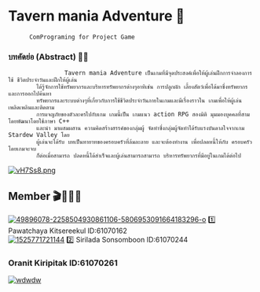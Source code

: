 # Tavern mania Adventure 🌲
          ComPrograming for Project Game
### บทคัดย่อ (Abstract) 👨‍🌾
                    Tavern mania Adventure เป็นเกมที่มีจุดประสงค์เพื่อให้ผู้เล่นฝึกการจําลองการใช้ ชีวิตประจําวันและฝึกให้ผู้เล่น
            ได้รู้จักการใช้ทรัพยากรและบริหารทรัพยากรต่างๆอาทิเช่น การปลูกผัก เลี้ยงสัตว์เพื่อได้มาซึ่งทรัพยากรและการออกไปค้นหา 
            ทรัพยากรและระบบต่างๆที่เกี่ยวกับการใช้ชีวิตประจําวันภายในเกมและมีเรื่องราวใน เกมเพื่อให้ผู้เล่น เพลิดเพลินและติดตาม
            การผจญภัยของตัวละครไปกับเกม เกมนี้เป็น เกมแนว action RPG สองมิติ มุมมองบุคคลที่สาม โดยพัฒนาโดยใช้ภาษา C++ 
            และนํา มาผสมผสาน ความคิดสร้างสรรค์ของกลุ่มผู้ จัดทําซึ่งกลุ่มผู้จัดทําได้รับแรงบันดาลใจจากเกม Stardew Valley โดย 
            ผู้เล่นจะได้รับ บทเป็นทายาทของครอบครัวที่ล้มละลาย และจะต้องทํางาน เพื่อปลดหนี้ให้กับ ครอบครัวโดยเกมจะจบ
            ก็ต่อเมื่อสามารถ ปลดหนี้ได้สําเร็จและผู้เล่นสามารถสามารถ บริหารทรัพยากรที่มีอยู่ในเกมได้ต่อไป


  [![vH7Ss8.png](https://i.postimg.cc/MTC7j5H2/vH7Ss8.png)](https://postimg.cc/tZzZKhF2)
  
## Member 🎬👩‍👩‍👧

<a href='https://postimg.cc/nMWzq7wg' target='_blank'><img src='https://i.postimg.cc/nMWzq7wg/49896078-2258504930861106-5806953091664183296-o.jpg' border='0' alt='49896078-2258504930861106-5806953091664183296-o'/></a>           1️⃣    Pawatchaya Kitsereekul ID:61070162   
<a href='https://postimg.cc/K4VG1M9z' target='_blank'><img src='https://i.postimg.cc/K4VG1M9z/1525771721144.jpg' border='0' alt='1525771721144'/></a>           2️⃣   Sirilada Sonsomboon ID:61070244

### Oranit Kiripitak ID:61070261

<a href='https://postimg.cc/V5nTFP7w' target='_blank'><img src='https://i.postimg.cc/V5nTFP7w/wdwdw.png' border='0' alt='wdwdw'/></a>
